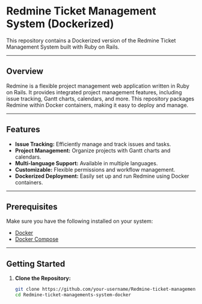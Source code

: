 # Redmine Ticket Management System (Dockerized)

This repository contains a Dockerized version of the Redmine Ticket Management System built with Ruby on Rails.

---

## Overview
Redmine is a flexible project management web application written in Ruby on Rails. It provides integrated project management features, including issue tracking, Gantt charts, calendars, and more. This repository packages Redmine within Docker containers, making it easy to deploy and manage.

---

## Features
- **Issue Tracking:** Efficiently manage and track issues and tasks.
- **Project Management:** Organize projects with Gantt charts and calendars.
- **Multi-language Support:** Available in multiple languages.
- **Customizable:** Flexible permissions and workflow management.
- **Dockerized Deployment:** Easily set up and run Redmine using Docker containers.

---

## Prerequisites
Make sure you have the following installed on your system:
- [Docker](https://www.docker.com/get-started)
- [Docker Compose](https://docs.docker.com/compose/install/)

---

## Getting Started

1. **Clone the Repository:**
   ```bash
   git clone https://github.com/your-username/Redmine-ticket-managements-system-docker.git
   cd Redmine-ticket-managements-system-docker
